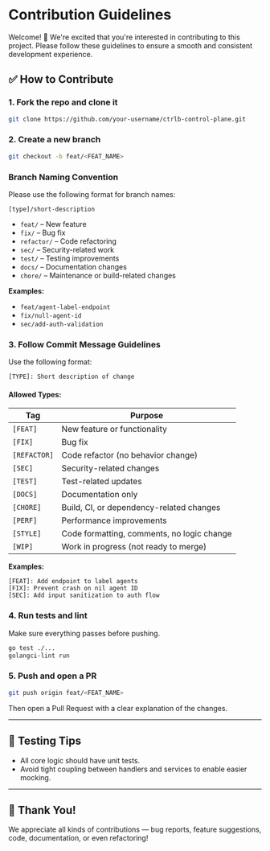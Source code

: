 # Contribution Guidelines
Welcome! 🚀 We're excited that you're interested in contributing to this project. Please follow these guidelines to ensure a smooth and consistent development experience.

## ✅ How to Contribute

### 1. Fork the repo and clone it

```bash
git clone https://github.com/your-username/ctrlb-control-plane.git
```

### 2. Create a new branch

```bash
git checkout -b feat/<FEAT_NAME>
```

### Branch Naming Convention

Please use the following format for branch names:

```
[type]/short-description
```

- `feat/` – New feature
- `fix/` – Bug fix
- `refactor/` – Code refactoring
- `sec/` – Security-related work
- `test/` – Testing improvements
- `docs/` – Documentation changes
- `chore/` – Maintenance or build-related changes

**Examples:**
- `feat/agent-label-endpoint`
- `fix/null-agent-id`
- `sec/add-auth-validation`
  

### 3. Follow Commit Message Guidelines

Use the following format:

```text
[TYPE]: Short description of change
```

#### Allowed Types:

| Tag         | Purpose                                      |
|-------------|----------------------------------------------|
| `[FEAT]`     | New feature or functionality                |
| `[FIX]`      | Bug fix                                     |
| `[REFACTOR]` | Code refactor (no behavior change)          |
| `[SEC]`      | Security-related changes                    |
| `[TEST]`     | Test-related updates                        |
| `[DOCS]`     | Documentation only                          |
| `[CHORE]`    | Build, CI, or dependency-related changes    |
| `[PERF]`     | Performance improvements                    |
| `[STYLE]`    | Code formatting, comments, no logic change  |
| `[WIP]`      | Work in progress (not ready to merge)       |

**Examples:**

```text
[FEAT]: Add endpoint to label agents
[FIX]: Prevent crash on nil agent ID
[SEC]: Add input sanitization to auth flow
```

### 4. Run tests and lint

Make sure everything passes before pushing.

```bash
go test ./...
golangci-lint run
```

### 5. Push and open a PR

```bash
git push origin feat/<FEAT_NAME>
```

Then open a Pull Request with a clear explanation of the changes.

---

## 🥪 Testing Tips

- All core logic should have unit tests.
- Avoid tight coupling between handlers and services to enable easier mocking.

---

## 🙌 Thank You!

We appreciate all kinds of contributions — bug reports, feature suggestions, code, documentation, or even refactoring!

